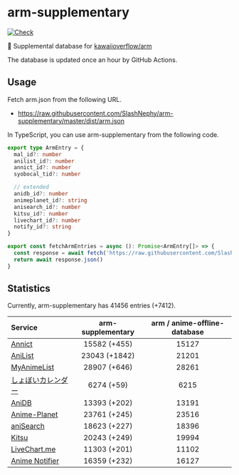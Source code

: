 # arm-supplementary

[![Check](https://github.com/SlashNephy/arm-supplementary/actions/workflows/check-node.yml/badge.svg)](https://github.com/SlashNephy/arm-supplementary/actions/workflows/check-node.yml)

💊 Supplemental database for [kawaiioverflow/arm](https://github.com/kawaiioverflow/arm)

The database is updated once an hour by GitHub Actions.

## Usage

Fetch arm.json from the following URL.

- https://raw.githubusercontent.com/SlashNephy/arm-supplementary/master/dist/arm.json

In TypeScript, you can use arm-supplementary from the following code.

```TypeScript
export type ArmEntry = {
  mal_id?: number
  anilist_id?: number
  annict_id?: number
  syobocal_tid?: number

  // extended
  anidb_id?: number
  animeplanet_id?: string
  anisearch_id?: number
  kitsu_id?: number
  livechart_id?: number
  notify_id?: string
}

export const fetchArmEntries = async (): Promise<ArmEntry[]> => {
  const response = await fetch('https://raw.githubusercontent.com/SlashNephy/arm-supplementary/master/dist/arm.json')
  return await response.json()
}
```

## Statistics

Currently, arm-supplementary has 41456 entries (+7412).

| Service                                     | arm-supplementary | arm / anime-offline-database |
| :------------------------------------------ | :---------------: | :--------------------------: |
| [Annict](https://annict.com)                |   15582 (+455)    |            15127             |
| [AniList](https://anilist.co)               |   23043 (+1842)   |            21201             |
| [MyAnimeList](https://myanimelist.net)      |   28907 (+646)    |            28261             |
| [しょぼいカレンダー](https://cal.syoboi.jp) |    6274 (+59)     |             6215             |
| [AniDB](https://anidb.net)                  |   13393 (+202)    |            13191             |
| [Anime-Planet](https://anime-planet.com)    |   23761 (+245)    |            23516             |
| [aniSearch](https://anisearch.com)          |   18623 (+227)    |            18396             |
| [Kitsu](https://kitsu.io)                   |   20243 (+249)    |            19994             |
| [LiveChart.me](https://livechart.me)        |   11303 (+201)    |            11102             |
| [Anime Notifier](https://notify.moe)        |   16359 (+232)    |            16127             |
